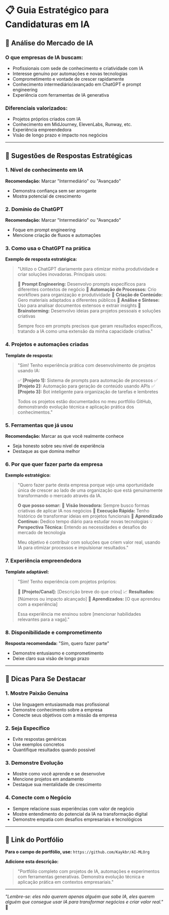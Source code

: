# 📋 Guia Estratégico para Candidaturas em IA

## 🎯 **Análise do Mercado de IA**

### **O que empresas de IA buscam:**
- Profissionais com sede de conhecimento e criatividade com IA
- Interesse genuíno por automações e novas tecnologias  
- Comprometimento e vontade de crescer rapidamente
- Conhecimento intermediário/avançado em ChatGPT e prompt engineering
- Experiência com ferramentas de IA generativa

### **Diferenciais valorizados:**
- Projetos próprios criados com IA
- Conhecimento em MidJourney, ElevenLabs, Runway, etc.
- Experiência empreendedora
- Visão de longo prazo e impacto nos negócios

---

## 📝 **Sugestões de Respostas Estratégicas**

### **1. Nível de conhecimento em IA**
**Recomendação:** Marcar "Intermediário" ou "Avançado"
- Demonstra confiança sem ser arrogante
- Mostra potencial de crescimento

### **2. Domínio do ChatGPT**
**Recomendação:** Marcar "Intermediário" ou "Avançado"
- Foque em prompt engineering
- Mencione criação de fluxos e automações

### **3. Como usa o ChatGPT na prática**
**Exemplo de resposta estratégica:**
> "Utilizo o ChatGPT diariamente para otimizar minha produtividade e criar soluções inovadoras. Principais usos:
> 
> 🔹 **Prompt Engineering:** Desenvolvo prompts específicos para diferentes contextos de negócio
> 🔹 **Automação de Processos:** Crio workflows para organização e produtividade
> 🔹 **Criação de Conteúdo:** Gero materiais adaptados a diferentes públicos
> 🔹 **Análise e Síntese:** Uso para analisar documentos extensos e extrair insights
> 🔹 **Brainstorming:** Desenvolvo ideias para projetos pessoais e soluções criativas
> 
> Sempre foco em prompts precisos que geram resultados específicos, tratando a IA como uma extensão da minha capacidade criativa."

### **4. Projetos e automações criadas**
**Template de resposta:**
> "Sim! Tenho experiência prática com desenvolvimento de projetos usando IA:
> 
> ✅ **[Projeto 1]:** Sistema de prompts para automação de processos
> ✅ **[Projeto 2]:** Automação para geração de conteúdo usando APIs
> ✅ **[Projeto 3]:** Bot inteligente para organização de tarefas e lembretes
> 
> Todos os projetos estão documentados no meu portfólio GitHub, demonstrando evolução técnica e aplicação prática dos conhecimentos."

### **5. Ferramentas que já usou**
**Recomendação:** Marcar as que você realmente conhece
- Seja honesto sobre seu nível de experiência
- Destaque as que domina melhor

### **6. Por que quer fazer parte da empresa**
**Exemplo estratégico:**
> "Quero fazer parte desta empresa porque vejo uma oportunidade única de crescer ao lado de uma organização que está genuinamente transformando o mercado através da IA.
> 
> **O que posso somar:**
> 🎯 **Visão Inovadora:** Sempre busco formas criativas de aplicar IA nos negócios
> 🚀 **Execução Rápida:** Tenho histórico de transformar ideias em projetos funcionais
> 🧠 **Aprendizado Contínuo:** Dedico tempo diário para estudar novas tecnologias
> 💡 **Perspectiva Técnica:** Entendo as necessidades e desafios do mercado de tecnologia
> 
> Meu objetivo é contribuir com soluções que criem valor real, usando IA para otimizar processos e impulsionar resultados."

### **7. Experiência empreendedora**
**Template adaptável:**
> "Sim! Tenho experiência com projetos próprios:
> 
> 📱 **[Projeto/Canal]:** [Descrição breve do que criou]
> 📈 **Resultados:** [Números ou impacto alcançado]
> 🎯 **Aprendizados:** [O que aprendeu com a experiência]
> 
> Essa experiência me ensinou sobre [mencionar habilidades relevantes para a vaga]."

### **8. Disponibilidade e comprometimento**
**Resposta recomendada:** "Sim, quero fazer parte"
- Demonstre entusiasmo e comprometimento
- Deixe claro sua visão de longo prazo

---

## 🚀 **Dicas Para Se Destacar**

### **1. Mostre Paixão Genuína**
- Use linguagem entusiasmada mas profissional
- Demonstre conhecimento sobre a empresa
- Conecte seus objetivos com a missão da empresa

### **2. Seja Específico**
- Evite respostas genéricas
- Use exemplos concretos
- Quantifique resultados quando possível

### **3. Demonstre Evolução**
- Mostre como você aprende e se desenvolve
- Mencione projetos em andamento
- Destaque sua mentalidade de crescimento

### **4. Conecte com o Negócio**
- Sempre relacione suas experiências com valor de negócio
- Mostre entendimento do potencial da IA na transformação digital
- Demonstre empatia com desafios empresariais e tecnológicos

---

## 📎 **Link do Portfólio**

**Para o campo de portfólio, use:**
`https://github.com/Kaykbr/AI-MLOrg`

**Adicione esta descrição:**
> "Portfólio completo com projetos de IA, automações e experimentos com ferramentas generativas. Demonstra evolução técnica e aplicação prática em contextos empresariais."

---

*"Lembre-se: eles não querem apenas alguém que sabe IA, eles querem alguém que consegue usar IA para transformar negócios e criar valor real."* 🎯
